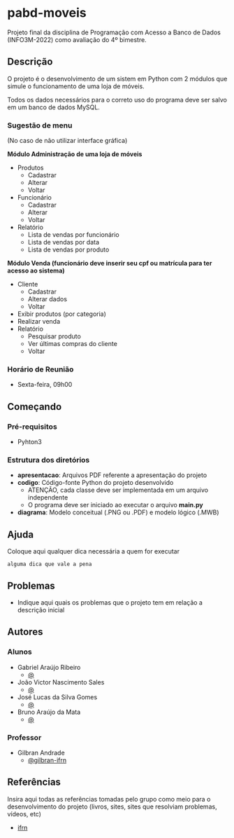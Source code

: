 # pabd-moveis
Projeto final da disciplina de Programação com Acesso a Banco de Dados (INFO3M-2022) como avaliação do 4º bimestre.

## Descrição
O projeto é o desenvolvimento de um sistem em Python com 2 módulos que simule o funcionamento de uma loja de móveis.

Todos os dados necessários para o correto uso do programa deve ser salvo em um banco de dados MySQL.

### Sugestão de menu
(No caso de não utilizar interface gráfica)

<b>Módulo Administração de uma loja de móveis</b>
* Produtos
    * Cadastrar
    * Alterar
    * Voltar
* Funcionário
    * Cadastrar
    * Alterar
    * Voltar
* Relatório
    * Lista de vendas por funcionário
    * Lista de vendas por data
    * Lista de vendas por produto

<b>Módulo Venda (funcionário deve inserir seu cpf ou matrícula para ter acesso ao sistema)</b>
* Cliente
    * Cadastrar
    * Alterar dados
    * Voltar
* Exibir produtos (por categoria)
* Realizar venda
* Relatório
    * Pesquisar produto
    * Ver últimas compras do cliente
    * Voltar

### Horário de Reunião
* Sexta-feira, 09h00

## Começando

### Pré-requisitos

* Pyhton3

### Estrutura dos diretórios

* <b>apresentacao</b>: Arquivos PDF referente a apresentação do projeto
* <b>codigo</b>: Código-fonte Python do projeto desenvolvido
    * ATENÇÃO, cada classe deve ser implementada em um arquivo independente
    * O programa deve ser iniciado ao executar o arquivo <b>main.py</b>
* <b>diagrama</b>: Modelo conceitual (.PNG ou .PDF) e modelo lógico (.MWB)

## Ajuda

Coloque aqui qualquer dica necessária a quem for executar
```
alguma dica que vale a pena
```

## Problemas

* Indique aqui quais os problemas que o projeto tem em relação a descrição inicial

## Autores

### Alunos
* Gabriel Araújo Ribeiro
    * [@](https://github.com/USUARIO)
* João Victor Nascimento Sales
    * [@](https://github.com/USUARIO)
* José Lucas da Silva Gomes
    * [@](https://github.com/USUARIO)
* Bruno Araújo da Mata
    * [@](https://github.com/USUARIO)

### Professor
* Gilbran Andrade
    * [@gilbran-ifrn](https://github.com/gilbran-ifrn)

## Referências

Insira aqui todas as referências tomadas pelo grupo como meio para o desenvolvimento do projeto (livros, sites, sites que resolviam problemas, vídeos, etc)
* [ifrn](http://ifrn.edu.br)
